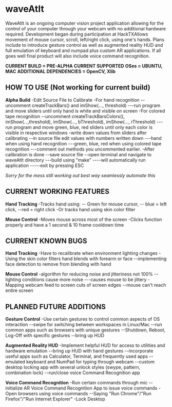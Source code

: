 waveAtIt 
========

WaveAtIt is an ongoing computer vision project application allowing for the control of your computer through your 
webcam with no additional hardware required. Development began during participation at HackTXAllows movement of 
mouse cursor, scroll, left/right click, using one's hands. Plans include to introduce gesture control as well 
as augmented reality HUD and full emulation of keyboard and numpad plus custom AR applications. 
If all goes well final product will also include voice command recognition.

**CURRENT BUILD = PRE-ALPHA**
**CURRENT SUPPORTED OSes = UBUNTU, MAC**
**ADDITIONAL DEPENDENCIES = OpenCV, Xlib**

HOW TO USE (Not working for current build)
-----------

**Alpha Build**
-Edit Source File to Calibrate
-For hand recognition
--uncomment createTrackBars() and imShow(..., threshold)
---run program and move sliders until only hand is white and visible on screen
-For colored tape recognition
--uncomment createTrackBarsColors(), imShow(...,threshold), imShow(..., bThreshold), imShow(..., rThreshold)
---run program and move green, blue, red sliders until only each color is visible in respective windows
-write down values from sliders after calibrating
--in source file edit values with numbers written down
---hand when using hand recognition
---green, blue, red when using colored tape recognition
---comment out methods you uncommented earlier.
-After calibration is done
--save source file
--open terminal and navigate to waveAtIt directory
---build using "make"
----will automatically run application
-----exit by pressing ESC

*Sorry for the mess still working out best way seamlessly automate this*

CURRENT WORKING FEATURES
-------------------------

**Hand Tracking**
-Tracks hand using:
-- Green for mouse cursor,
-- blue = left click, 
--red = right click
-Or tracks hand using skin color filter

**Mouse Control**
-Moves mouse across most of the screen
-Clicks function properly and have a 1 second & 10 frame cooldown time


CURRENT KNOWN BUGS
-------------------

**Hand Tracking**
-Have to recalibrate when environment lighting changes
-Using the skin color filters hand blends with forearm or face
--implementing face detection to remove from blending with hand

**Mouse Control**
-algorithm for reducing noise and jitteriness not 100%
--lighting conditions cause more noise
---causes mouse to be jittery
-Mapping webcam feed to screen cuts of screen edges
--mouse can't reach entire screen


PLANNED FUTURE ADDITIONS
-------------------------

**Gesture Control**
-Use certain gestures to control common aspects of OS interaction
--swipe for switching between workspaces in Linux/Mac
--run common apps such as browsers with unique gestures
--Shutdown, Reboot, Log-Off with specific gestures
--bring up HUD

**Augmented Reality HUD**
-Implement helpful HUD for access to utilities and hardware emulation
--bring up HUD with hand gestures
--incorporate useful apps such as Calculator, Terminal, and frequently used apps
--emulated keyboard and NumPad for typing through webcam
--custom desktop locking app with several unlock styles (swype, pattern, combination lock)
--run/close voice Command Recognition app

**Voice Command Recognition**
-Run certain commands through mic
--initialize AR Voice Command Recognition App to issue voice commands
-Open browsers using voice commands
--Saying "Run Chrome"/"Run Firefox"/"Run Internet Explorer"
-Lock Desktop